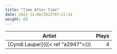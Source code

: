 ```yaml
---
title: "Time After Time"
date: 2022-12-08/2022T07:21:14
weight: 68
---
```




 Artist | Plays 
----- | -----:
[Cyndi Lauper]({{< ref "a2947">}}) | 4
